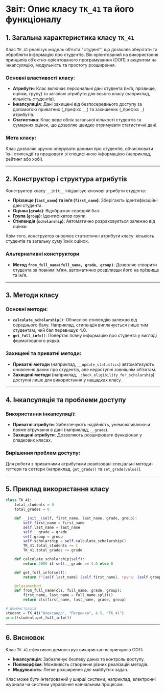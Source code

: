 # Звіт: Опис класу `TK_41` та його функціоналу

## 1. Загальна характеристика класу `TK_41`

Клас `TK_41` реалізує модель об’єкта "студент", що дозволяє зберігати та обробляти інформацію про студентів. Він орієнтований на використання принципів об’єктно-орієнтованого програмування (ООП) з акцентом на інкапсуляцію, модульність та простоту розширення.

### Основні властивості класу:
- **Атрибути**: Клас включає персональні дані студента (ім’я, прізвище, оцінки, групу) та загальні атрибути для всього класу (наприклад, кількість студентів).
- **Інкапсуляція**: Дані захищені від безпосереднього доступу за допомогою приватних (_префікс `__`) та захищених (_префікс `_`) атрибутів.
- **Статистика**: Клас веде облік загальної кількості студентів та сумарних оцінок, що дозволяє швидко отримувати статистичні дані.

### Мета класу:
Клас дозволяє зручно оперувати даними про студентів, обчислювати їхні стипендії та працювати зі специфічною інформацією (наприклад, рейтинг або хобі).

---

## 2. Конструктор і структура атрибутів

Конструктор класу `__init__` ініціалізує ключові атрибути студента:
- **Прізвище (`last_name`) та ім’я (`first_name`)**: Зберігають ідентифікаційні дані студента.
- **Оцінка (`grade`)**: Відображає середній бал.
- **Група (`group`)**: Ідентифікатор групи.
- **Стипендія (`scholarship`)**: Автоматично розраховується залежно від оцінки.
  
Крім того, конструктор оновлює статистичні атрибути класу: кількість студентів та загальну суму їхніх оцінок.

### Альтернативні конструктори
- **Метод `from_full_name(full_name, grade, group)`**: Дозволяє створити студента за повним ім’ям, автоматично розділивши його на прізвище та ім’я.

---

## 3. Методи класу

### Основні методи:
- **`calculate_scholarship()`**: Обчислює стипендію залежно від середнього балу. Наприклад, стипендія виплачується лише тим студентам, чий бал перевищує 4.0.
- **`get_full_info()`**: Повертає повну інформацію про студента у вигляді форматованого рядка.

### Захищені та приватні методи:
- **Приватні методи** (наприклад, `__update_statistics`) автоматизують оновлення даних про студентів, але недоступні зовнішнім об’єктам.
- **Захищені методи** (наприклад, `_check_eligibility_for_scholarship`) доступні лише для використання у нащадках класу.

---

## 4. Інкапсуляція та проблеми доступу

### Використання інкапсуляції:
- **Приватні атрибути**: Забезпечують надійність, унеможливлюючи пряме втручання в дані (наприклад, `__grade`).
- **Захищені атрибути**: Дозволяють розширювати функціонал у спадкових класах.

### Вирішення проблем доступу:
Для роботи з приватними атрибутами реалізовані спеціальні методи-геттери та сеттери (наприклад, `get_grade()` та `set_grade(value)`).

---

## 5. Приклад використання класу

```python
class TK_41:
    total_students = 0
    total_grades = 0

    def __init__(self, first_name, last_name, grade, group):
        self.first_name = first_name
        self.last_name = last_name
        self.__grade = grade
        self.group = group
        self.scholarship = self.calculate_scholarship()
        TK_41.total_students += 1
        TK_41.total_grades += grade

    def calculate_scholarship(self):
        return 2000 if self.__grade >= 4.0 else 0

    def get_full_info(self):
        return f"{self.last_name} {self.first_name}, група: {self.group}, оцінка: {self.__grade}, стипендія: {self.scholarship} грн"

    @classmethod
    def from_full_name(cls, full_name, grade, group):
        first_name, last_name = full_name.split()
        return cls(first_name, last_name, grade, group)

# Демонстрація
student = TK_41("Олександр", "Петренко", 4.5, "TK_41")
print(student.get_full_info())
```

---

## 6. Висновок

Клас `TK_41` ефективно демонструє використання принципів ООП:
- **Інкапсуляція**: Забезпечує безпеку даних та контроль доступу.
- **Поліморфізм**: Можливість створення різних реалізацій методів.
- **Модульність**: Легке розширення для майбутніх задач.

Клас може бути інтегрований у ширші системи, наприклад, електронні журнали чи системи управління навчальним процесом.